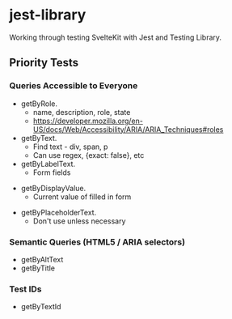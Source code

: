 # jest-library

Working through testing SvelteKit with Jest and Testing Library.

## Priority Tests

### Queries Accessible to Everyone

+ getByRole. 
    - name, description, role, state
    - https://developer.mozilla.org/en-US/docs/Web/Accessibility/ARIA/ARIA_Techniques#roles
+ getByText.
    - Find text - div, span, p
    - Can use regex, {exact: false}, etc
+ getByLabelText.
    - Form fields
- getByDisplayValue.
    - Current value of filled in form
+ getByPlaceholderText.
    - Don't use unless necessary

### Semantic Queries (HTML5 / ARIA selectors)
+ getByAltText
+ getByTitle

### Test IDs
+ getByTextId

